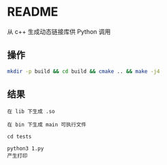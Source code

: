 # README

从 c++ 生成动态链接库供 Python 调用

## 操作

```bash
mkdir -p build && cd build && cmake .. && make -j4
```

## 结果

```text
在 lib 下生成 .so

在 bin 下生成 main 可执行文件

cd tests

python3 1.py
产生打印
```
